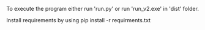 To execute the program either run 'run.py' or run 'run_v2.exe' in 'dist' folder.

Install requirements by using pip install -r requirments.txt
